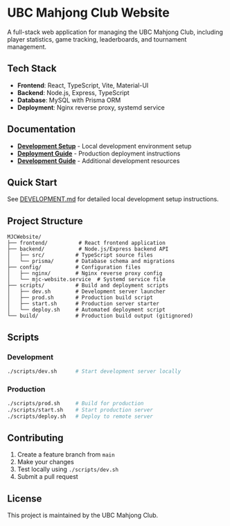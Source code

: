 # UBC Mahjong Club Website

A full-stack web application for managing the UBC Mahjong Club, including player statistics, game tracking, leaderboards, and tournament management.

## Tech Stack

- **Frontend**: React, TypeScript, Vite, Material-UI
- **Backend**: Node.js, Express, TypeScript
- **Database**: MySQL with Prisma ORM
- **Deployment**: Nginx reverse proxy, systemd service

## Documentation

- **[Development Setup](DEVELOPMENT.md)** - Local development environment setup
- **[Deployment Guide](DEPLOYMENT.md)** - Production deployment instructions
- **[Development Guide](https://docs.google.com/document/d/1FmSUD-EqHhf2XEkG1CkzElLQ91N8OO2Ojf6pMJxwn-s/edit?usp=sharing)** - Additional development resources

## Quick Start

See [DEVELOPMENT.md](DEVELOPMENT.md) for detailed local development setup instructions.

## Project Structure

```
MJCWebsite/
├── frontend/          # React frontend application
├── backend/           # Node.js/Express backend API
│   ├── src/          # TypeScript source files
│   └── prisma/       # Database schema and migrations
├── config/           # Configuration files
│   ├── nginx/        # Nginx reverse proxy config
│   └── mjc-website.service  # Systemd service file
├── scripts/          # Build and deployment scripts
│   ├── dev.sh        # Development server launcher
│   ├── prod.sh       # Production build script
│   ├── start.sh      # Production server starter
│   └── deploy.sh     # Automated deployment script
└── build/            # Production build output (gitignored)
```

## Scripts

### Development
```bash
./scripts/dev.sh      # Start development server locally
```

### Production
```bash
./scripts/prod.sh     # Build for production
./scripts/start.sh    # Start production server
./scripts/deploy.sh   # Deploy to remote server
```

## Contributing

1. Create a feature branch from `main`
2. Make your changes
3. Test locally using `./scripts/dev.sh`
4. Submit a pull request

## License

This project is maintained by the UBC Mahjong Club.
